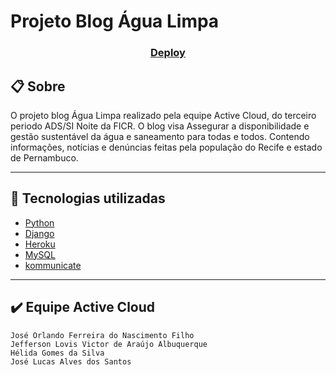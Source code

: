 # Projeto Blog Água Limpa

<h3 align="center">
   <a href="https://agua-limpa.herokuapp.com/">Deploy</a>
</h3>

## 📋  Sobre

O projeto blog Água Limpa realizado pela equipe Active Cloud, do terceiro periodo ADS/SI Noite da FICR.
O blog visa Assegurar a disponibilidade e gestão sustentável da água e saneamento para todas e todos. Contendo informações, notícias e denúncias feitas pela população do Recife e estado de Pernambuco.
 

----------

## 🚀  Tecnologias utilizadas

-   [Python](https://www.python.org/)
-   [Django](https://www.djangoproject.com/)
-   [Heroku](https://www.heroku.com/)
-   [MySQL](https://www.mysql.com/)
-   [kommunicate](https://www.kommunicate.io/)

----------

## ✔️  Equipe Active Cloud

    José Orlando Ferreira do Nascimento Filho
    Jefferson Lovis Victor de Araújo Albuquerque
    Hélida Gomes da Silva
    José Lucas Alves dos Santos




